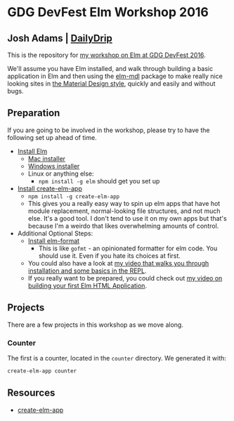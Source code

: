 # GDG DevFest Elm Workshop 2016
## Josh Adams | [DailyDrip](http://www.dailydrip.com)

This is the repository for [my workshop on Elm at GDG DevFest
2016](https://gdgcapitalregion.bitbucket.io/schedule/day1?sessionId=118).

We'll assume you have Elm installed, and walk through building a basic
application in Elm and then using the
[elm-mdl](https://debois.github.io/elm-mdl/) package to make really nice looking
sites in [the Material Design style](https://material.io/), quickly and easily
and without bugs.

## Preparation

If you are going to be involved in the workshop, please try to have the
following set up ahead of time.

- [Install Elm](https://guide.elm-lang.org/get_started.html#install)
  - [Mac installer](http://install.elm-lang.org/Elm-Platform-0.17.1.pkg)
  - [Windows installer](http://install.elm-lang.org/Elm-Platform-0.17.1.exe)
  - Linux or anything else:
    - `npm install -g elm` should get you set up
- [Install create-elm-app](https://github.com/halfzebra/create-elm-app)
  - `npm install -g create-elm-app`
  - This gives you a really easy way to spin up elm apps that have hot module
    replacement, normal-looking file structures, and not much else.  It's a good
    tool.  I don't tend to use it on my own apps but that's because I'm a weirdo
    that likes overwhelming amounts of control.
- Additional Optional Steps:
  - [Install elm-format](https://github.com/avh4/elm-format)
    - This is like `gofmt` - an opinionated formatter for elm code.  You should
      use it.  Even if you hate its choices at first.
  - You could also have a look at [my video that walks you through installation and
    some basics in the REPL](https://www.dailydrip.com/topics/elm/drips/introduction-and-installing).
  - If you really want to be prepared, you could check out [my video on building
    your first Elm HTML Application](https://www.dailydrip.com/topics/elm/drips/our-first-html-application).

## Projects

There are a few projects in this workshop as we move along.

### Counter

The first is a counter, located in the `counter` directory.  We generated it
with:

```sh
create-elm-app counter
```

## Resources

- [create-elm-app](https://github.com/halfzebra/create-elm-app)
